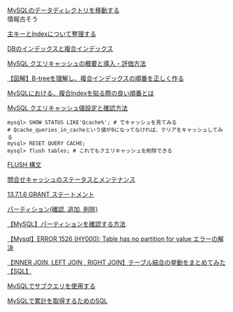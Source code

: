 [MySQLのデータディレクトリを移動する](https://qiita.com/ShuM/items/1a960b4ef53f8a08dd5a)  
情報古そう

[主キーとIndexについて整理する](https://qiita.com/pirorirori_n712/items/b47ade3fdaf8b4a109ba)

[DBのインデックスと複合インデックス](https://qiita.com/towtow/items/4089dad004b7c25985e3)

[MySQL クエリキャッシュの概要と導入・評価方法](https://weblabo.oscasierra.net/mysql-query-cache/)

[【図解】B-treeを理解し、複合インデックスの順番を正しく作る](https://nishinatoshiharu.com/overview-multicolumn-indexes/)

[MySQLにおける、複合Indexを貼る際の良い順番とは](https://tech.excite.co.jp/entry/2021/04/27/150029)

[MySQL クエリキャッシュ値設定と確認方法](https://qiita.com/tukiyo3/items/797f9916e6494ec33991)

```
mysql> SHOW STATUS LIKE'Qcache%'; # でキャッシュを見てみる
# Qcache_queries_in_cacheという値が0になってなければ、クリアをキャッシュしてみる
mysql> RESET QUERY CACHE; 
mysql> flush tables; # これでもクエリキャッシュを削除できる
```

[FLUSH 構文](http://download.nust.na/pub6/mysql/doc/refman/5.1-olh/ja/flush.html)

[問合せキャッシュのステータスとメンテナンス](https://dev.mysql.com/doc/refman/5.6/en/query-cache-status-and-maintenance.html)

[13.7.1.6 GRANT ステートメント](https://dev.mysql.com/doc/refman/8.0/ja/grant.html)

[パーティション(確認, 追加, 削除)](https://www.wakuwakubank.com/posts/788-mysql-partition/)

[【MySQL】パーティションを確認する方法](https://oreno-it3.info/archives/712)

[【Mysql】ERROR 1526 (HY000): Table has no partition for value エラーの解決](https://c-a-p-engineer.github.io/tech/2022/06/15/mysql-has-no-partition/)

[【INNER JOIN, LEFT JOIN , RIGHT JOIN】テーブル結合の挙動をまとめてみた【SQL】](https://qiita.com/ngron/items/db4947fb0551f21321c0)

[MySQLでサブクエリを使用する](https://dev.classmethod.jp/articles/mysql_sub_query/)

[MySQLで累計を取得するためのSQL](https://zenn.dev/yuyuyu_6/articles/0d76835e924f5c)

